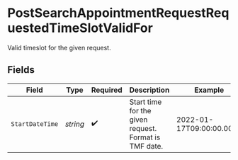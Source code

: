 # PostSearchAppointmentRequestRequestedTimeSlotValidFor

Valid timeslot for the given request.


## Fields

| Field                                                 | Type                                                  | Required                                              | Description                                           | Example                                               |
| ----------------------------------------------------- | ----------------------------------------------------- | ----------------------------------------------------- | ----------------------------------------------------- | ----------------------------------------------------- |
| `StartDateTime`                                       | *string*                                              | :heavy_check_mark:                                    | Start time for the given request. Format is TMF date. | 2022-01-17T09:00:00.000Z                              |